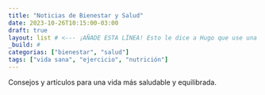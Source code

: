 ```yaml
---
title: "Noticias de Bienestar y Salud"
date: 2023-10-26T10:15:00-03:00
draft: true
layout: list # <--- ¡AÑADE ESTA LÍNEA! Esto le dice a Hugo que use una plantilla de listado.
_build: #
categorias: ["bienestar", "salud"]
tags: ["vida sana", "ejercicio", "nutrición"]
---
```

Consejos y artículos para una vida más saludable y equilibrada.